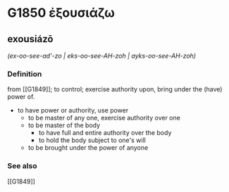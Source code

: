# G1850 ἐξουσιάζω

## exousiázō

_(ex-oo-see-ad'-zo | eks-oo-see-AH-zoh | ayks-oo-see-AH-zoh)_

### Definition

from [[G1849]]; to control; exercise authority upon, bring under the (have) power of.

- to have power or authority, use power
  - to be master of any one, exercise authority over one
  - to be master of the body
    - to have full and entire authority over the body
    - to hold the body subject to one's will
  - to be brought under the power of anyone

### See also

[[G1849]]

